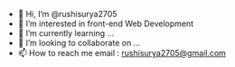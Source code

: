 - 👋 Hi, I’m @rushisurya2705
- 👀 I’m interested in front-end Web Development
- 🌱 I’m currently learning ...
- 💞️ I’m looking to collaborate on ...
- 📫 How to reach me email : rushisurya2705@gmail.com

<!---
rushisurya2705/rushisurya2705 is a ✨ special ✨ repository because its `README.md` (this file) appears on your GitHub profile.
You can click the Preview link to take a look at your changes.
--->
